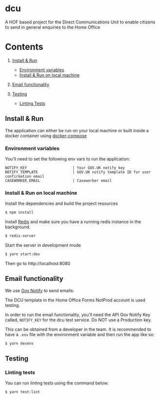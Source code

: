 # dcu
A HOF based project for the Direct Communications Unit to enable citizens to send in general enquiries to the Home Office

# Contents

1. [Install & Run](#install-and-run)
    - [Environment variables](#env-vars)
    - [Install & Run on local machine](#install-and-run-on-local-machine)

2. [Email functionality](#email-functionality)

3. [Testing](#testing)
    - [Linting Tests](#lint-tests)




## Install & Run <a name="install-and-run"></a>
The application can either be run on your local machine or built inside a docker container using [docker-compose](https://docs.docker.com/compose/)

### Environment variables <a name="env-vars"></a>

You'll need to set the following env vars to run the application:

```
NOTIFY_KEY                     | Your GOV.UK notify key
NOTIFY_TEMPLATE                | GOV.UK notify template ID for user confirmation email
CASEWORKER_EMAIL               | Caseworker email
```

### Install & Run on local machine <a name="install-and-run-on-local-machine"></a>
Install the dependencies and build the project resources
```bash
$ npm install
```

Install [Redis](https://redis.io/) and make sure you have a running redis instance in the background.

```bash
$ redis-server
```

Start the server in development mode
```bash
$ yarn start:dev
```

Then go to http://localhost:8080

## Email functionality  <a name="email-functionality"></a>

We use [Gov Notify](https://www.notifications.service.gov.uk/sign-in) to send emails:

The DCU template in the Home Office Forms NotProd account is used testing.

In order to run the email functionality, you'll need the API Gov Notify Key called, `NOTIFY_KEY` for the dcu test service. Do NOT use a Production key.

This can be obtained from a developer in the team.  It is recommended to have a `.env` file with the environment variable and then run the app like so:

```bash
$ yarn devenv
```

## Testing  <a name="testing"></a>

### Linting tests  <a name="lint-tests"></a>
You can run linting tests using the command below:

```bash
$ yarn test:lint
```